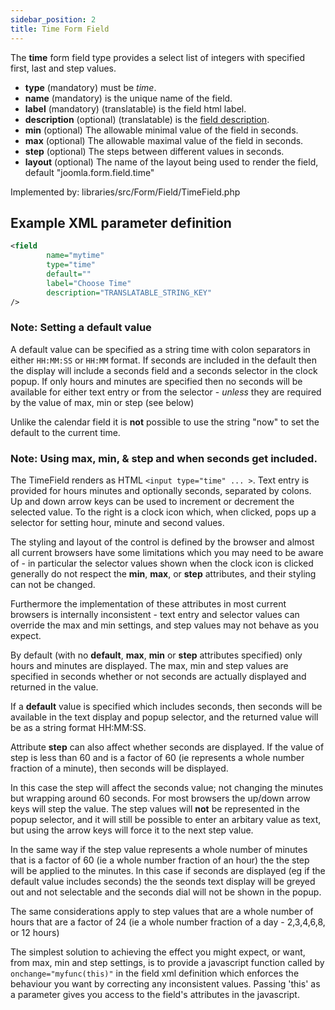 ```yaml
---
sidebar_position: 2
title: Time Form Field
---
```


The **time** form field type provides a select list of integers with specified first, last and step values.

- **type** (mandatory) must be *time*.
- **name** (mandatory) is the unique name of the field.
- **label** (mandatory) (translatable) is the field html label.
- **description** (optional) (translatable) is the [field description](../standard-form-field-attributes.md#description).
- **min**  (optional) The allowable minimal value of the field in seconds.
- **max**  (optional) The allowable maximal value of the field in seconds.
- **step**  (optional) The steps between different values in seconds.
- **layout**  (optional) The name of the layout being used to render the field, default "joomla.form.field.time"


Implemented by: libraries/src/Form/Field/TimeField.php

## Example XML parameter definition

```xml
<field
        name="mytime" 
        type="time" 
        default="" 
        label="Choose Time" 
        description="TRANSLATABLE_STRING_KEY"
/>
```
### Note: Setting a default value

A default value can be specified as a string time with colon separators in either `HH:MM:SS` or `HH:MM` format. If seconds are included in the default then the display will include a seconds field and a seconds selector in the clock popup. If only hours and minutes are specified then no seconds will be available for either text entry or from the selector - *unless* they are required by the value of max, min or step (see below)

Unlike the calendar field it is **not** possible to use the string "now" to set the default to the current time. 

### Note: Using **max**, **min**, &amp; **step** and when seconds get included.

The TimeField renders as HTML `<input type="time" ... >`. Text entry is provided for hours minutes and optionally seconds, separated by colons. Up and down arrow keys can be used to increment or decrement the selected value. To the right is a clock icon which, when clicked, pops up a selector for setting hour, minute and second values.

The styling and layout of the control is defined by the browser and almost all current browsers have some limitations which you may need to be aware of - in particular the selector values shown when the clock icon is clicked generally do not respect the **min**, **max**, or **step** attributes, and their styling can not be changed.

Furthermore the implementation of these attributes in most current browsers is internally inconsistent - text entry and selector values can override the max and min settings, and step values may not behave as you expect.

By default (with no **default**, **max**, **min** or **step** attributes specified) only hours and minutes are displayed. The max, min and step values are specified in seconds whether or not seconds are actually displayed and returned in the value.

If a **default** value is specified which includes seconds, then seconds will be available in the text display and popup selector, and the returned value will be as a string format HH:MM:SS.

Attribute **step** can also affect whether seconds are displayed. If the value of step is less than 60 and is a factor of 60 (ie represents a whole number fraction of a minute), then seconds will be displayed. 

In this case the step will affect the seconds value; not changing the minutes but wrapping around 60 seconds. For most browsers the up/down arrow keys will step the value. The step values will **not** be represented in the popup selector, and it will still be possible to enter an arbitary value as text, but using the arrow keys will force it to the next step value. 

In the same way if the step value represents a whole number of minutes that is a factor of 60 (ie a whole number fraction of an hour) the the step will be applied to the minutes. In this case if seconds are displayed (eg if the default value includes seconds) the the seonds text display will be greyed out and not selectable and the seconds dial will not be shown in the popup.

The same considerations apply to step values that are a whole number of hours that are a factor of 24 (ie a whole number fraction of a day - 2,3,4,6,8, or 12 hours)

The simplest solution to achieving the effect you might expect, or want, from max, min and step settings, is to provide a javascript function called by `onchange="myfunc(this)"` in the field xml definition which enforces the behaviour you want by correcting any inconsistent values. Passing 'this' as a parameter gives you access to the field's attributes in the javascript.


